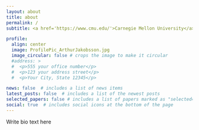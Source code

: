 ```yaml
---
layout: about
title: about
permalink: /
subtitle: <a href='https://www.cmu.edu/'>Carnegie Mellon University</a>. Birds, photography, and maybe a bit of computer science

profile:
  align: center
  image: ProfilePic_ArthurJakobsson.jpg
  image_circular: false # crops the image to make it circular
  #address: >
  #  <p>555 your office number</p>
  #  <p>123 your address street</p>
  #  <p>Your City, State 12345</p>

news: false  # includes a list of news items
latest_posts: false  # includes a list of the newest posts
selected_papers: false # includes a list of papers marked as "selected={true}"
social: true  # includes social icons at the bottom of the page
---
```


Write bio text here
